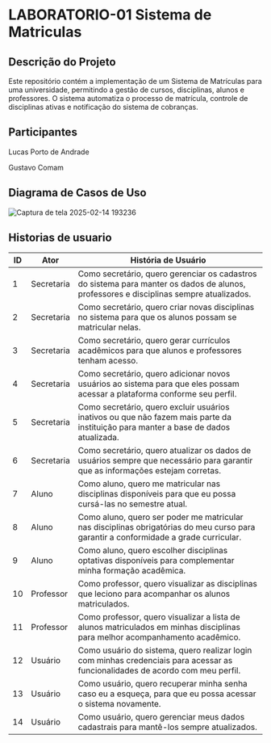 # LABORATORIO-01  Sistema de Matriculas

## Descrição do Projeto

Este repositório contém a implementação de um Sistema de Matrículas para uma universidade, permitindo a gestão de cursos, disciplinas, alunos e professores. O sistema automatiza o processo de matrícula, controle de disciplinas ativas e notificação do sistema de cobranças.

## Participantes
Lucas Porto de Andrade

Gustavo Comam

## Diagrama de Casos de Uso
![Captura de tela 2025-02-14 193236](https://github.com/user-attachments/assets/4bf2d086-f621-48bd-a07f-8830ea5cbea7)

## Historias de usuario

| **ID** | **Ator**             | **História de Usuário**                                                                                                                                           |
|--------|----------------------|-------------------------------------------------------------------------------------------------------------------------------------------------------------------|
| 1      | Secretaria           | Como secretário, quero gerenciar os cadastros do sistema para manter os dados de alunos, professores e disciplinas sempre atualizados. |
| 2      | Secretaria           | Como secretário, quero criar novas disciplinas no sistema para que os alunos possam se matricular nelas. |
| 3      | Secretaria           | Como secretário, quero gerar currículos acadêmicos para que alunos e professores tenham acesso. |
| 4      | Secretaria           | Como secretário, quero adicionar novos usuários ao sistema para que eles possam acessar a plataforma conforme seu perfil. |
| 5      | Secretaria           | Como secretário, quero excluir usuários inativos ou que não fazem mais parte da instituição para manter a base de dados atualizada. |
| 6      | Secretaria           | Como secretário, quero atualizar os dados de usuários sempre que necessário para garantir que as informações estejam corretas. |
| 7      | Aluno                | Como aluno, quero me matricular nas disciplinas disponíveis para que eu possa cursá-las no semestre atual. |
| 8      | Aluno                | Como aluno, quero ser poder me matricular nas disciplinas obrigatórias do meu curso para garantir a conformidade a grade curricular. |
| 9      | Aluno                | Como aluno, quero escolher disciplinas optativas disponíveis para complementar minha formação acadêmica. |
| 10     | Professor            | Como professor, quero visualizar as disciplinas que leciono para acompanhar os alunos matriculados. |
| 11     | Professor            | Como professor, quero visualizar a lista de alunos matriculados em minhas disciplinas para melhor acompanhamento acadêmico. |
| 12     | Usuário              | Como usuário do sistema, quero realizar login com minhas credenciais para acessar as funcionalidades de acordo com meu perfil. |
| 13     | Usuário              | Como usuário, quero recuperar minha senha caso eu a esqueça, para que eu possa acessar o sistema novamente. |
| 14     | Usuário              | Como usuário, quero gerenciar meus dados cadastrais para mantê-los sempre atualizados. |
